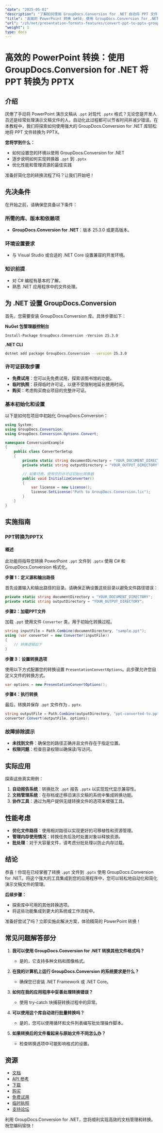 ```yaml
---
"date": "2025-05-01"
"description": "了解如何使用 GroupDocs.Conversion for .NET 自动将 PPT 文件转换为现代 PPTX 格式。探索最佳实践和设置说明。"
"title": "高效的 PowerPoint 转换 &#58; 使用 GroupDocs.Conversion for .NET 将 PPT 转换为 PPTX"
"url": "/zh/net/presentation-formats-features/convert-ppt-to-pptx-groupdocs-conversion-net/"
"weight": 1
type: docs
---
```

# 高效的 PowerPoint 转换：使用 GroupDocs.Conversion for .NET 将 PPT 转换为 PPTX

## 介绍

厌倦了手动将 PowerPoint 演示文稿从 `.ppt` 对现代 `.pptx` 格式？无论您是开发人员还是经常处理演示文稿文件的人，自动化此过程都可以节省时间并减少错误。在本教程中，我们将探索如何使用强大的 GroupDocs.Conversion for .NET 库轻松地将 PPT 文件转换为 PPTX。

**您将学到什么：**
- 如何设置您的环境以使用 GroupDocs.Conversion for .NET
- 逐步说明如何实现转换器 `.ppt` 到 `.pptx`
- 优化性能和管理资源的最佳实践

准备好简化您的转换流程了吗？让我们开始吧！

## 先决条件

在开始之前，请确保您具备以下条件：

### 所需的库、版本和依赖项
- **GroupDocs.Conversion for .NET**：版本 25.3.0 或更高版本。
  
### 环境设置要求
- 与 Visual Studio 或合适的 .NET Core 设置兼容的开发环境。

### 知识前提
- 对 C# 编程有基本的了解。
- 熟悉 .NET 应用程序中的文件处理。

## 为 .NET 设置 GroupDocs.Conversion

首先，您需要安装 GroupDocs.Conversion 库。具体步骤如下：

**NuGet 包管理器控制台**
```plaintext
Install-Package GroupDocs.Conversion -Version 25.3.0
```

**.NET CLI**
```bash
dotnet add package GroupDocs.Conversion --version 25.3.0
```

### 许可证获取步骤

- **免费试用**：您可以先免费试用，探索该图书馆的功能。
- **临时执照**：获得临时许可证，以便不受限制地延长使用时间。
- **购买**：考虑购买商业项目的完整许可证。

### 基本初始化和设置

以下是如何在项目中初始化 GroupDocs.Conversion：

```csharp
using System;
using GroupDocs.Conversion;
using GroupDocs.Conversion.Options.Convert;

namespace ConversionExample
{
    public class ConverterSetup
    {
        private static string documentDirectory = "YOUR_DOCUMENT_DIRECTORY";
        private static string outputDirectory = "YOUR_OUTPUT_DIRECTORY";

        // 如果可用，使用您的许可证初始化转换器
        public void InitializeConverter()
        {
            var license = new License();
            license.SetLicense("Path to GroupDocs.Conversion.lic");
        }
    }
}
```

## 实施指南

### PPT转换为PPTX

#### 概述

此功能将指导您转换 PowerPoint `.ppt` 文件到 `.pptx` 使用 C# 和 GroupDocs.Conversion 格式化。

**步骤 1：定义源和输出路径**

首先设置输入和输出路径的目录。请确保正确设置这些目录以避免文件路径错误：

```csharp
private static string documentDirectory = "YOUR_DOCUMENT_DIRECTORY";
private static string outputDirectory = "YOUR_OUTPUT_DIRECTORY";
```

**步骤2：加载PPT文件**

加载 `.ppt` 使用文件 `Converter` 类，用于初始化转换过程。

```csharp
string inputFile = Path.Combine(documentDirectory, "sample.ppt");
using (var converter = new Converter(inputFile))
{
    // 转换逻辑如下
}
```

**步骤 3：设置转换选项**

使用以下方式配置您的转换设置 `PresentationConvertOptions`。此步骤允许您自定义文件的转换方式。

```csharp
var options = new PresentationConvertOptions();
```

**步骤4：执行转换**

最后，转换并保存 `.ppt` 文件作为 `。pptx`.

```csharp
string outputFile = Path.Combine(outputDirectory, "ppt-converted-to.pptx");
converter.Convert(outputFile, options);
```

### 故障排除提示

- **未找到文件**：确保您的路径正确并且文件存在于指定位置。
- **权限问题**：检查目录权限以确保读/写访问。

## 实际应用

探索这些真实用例：
1. **自动报告系统**：转换批次 `.ppt` 报告 `.pptx` 以实现现代显示兼容性。
2. **文档管理系统**：在存档或迁移旧演示文稿的系统中集成转换功能。
3. **协作工具**：通过为用户提供无缝转换文件的选项来增强工具。

## 性能考虑

- **优化文件路径**：使用相对路径以实现更好的可移植性和资源管理。
- **管理内存使用情况**：转换任务后及时处置对象以释放资源。
- **批处理**：对于大容量文件，请考虑分批处理以防止内存过载。

## 结论

恭喜！你现在已经掌握了转换 `.ppt` 文件到 `.pptx` 使用 GroupDocs.Conversion for .NET。将这个强大的工具集成到您的应用程序中，您可以轻松地自动化和简化演示文稿文件的管理。

**后续步骤：**
- 探索库中可用的其他转换选项。
- 将这些功能集成到更大的系统或工作流程中。

准备好尝试了吗？立即实施此解决方案，体验精简的 PowerPoint 转换！

## 常见问题解答部分

1. **我可以使用 GroupDocs.Conversion for .NET 转换其他文件格式吗？**
   - 是的，它支持多种文档和图像格式。

2. **在我的计算机上运行 GroupDocs.Conversion 的系统要求是什么？**
   - 确保您已安装 .NET Framework 或 .NET Core。

3. **如何在我的应用程序中妥善处理转换错误？**
   - 使用 try-catch 块捕获转换过程中的异常。

4. **可以使用这个库自动进行批量转换吗？**
   - 是的，您可以使用循环和文件列表编写批处理操作脚本。

5. **如果转换后的文件看起来与原始文件不同怎么办？**
   - 检查转换选项中可能影响格式的设置。

## 资源
- [文档](https://docs.groupdocs.com/conversion/net/)
- [API 参考](https://reference.groupdocs.com/conversion/net/)
- [下载](https://releases.groupdocs.com/conversion/net/)
- [购买](https://purchase.groupdocs.com/buy)
- [免费试用](https://releases.groupdocs.com/conversion/net/)
- [临时执照](https://purchase.groupdocs.com/temporary-license/)
- [支持论坛](https://forum.groupdocs.com/c/conversion/10)

利用 GroupDocs.Conversion for .NET，您将顺利实现高效的文档管理和转换。祝您编码愉快！